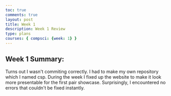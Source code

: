 ```yaml
---
toc: true
comments: true
layout: post
title: Week 1
description: Week 1 Review
type: plans
courses: { compsci: {week: 1} }
---
```


## Week 1 Summary:
Turns out I wasn't commiting correctly. I had to make my own repository which I named csp. During the week I fixed up the website to make it look more presentable for the first pair showcase. Surprisingly, I encountered no errors that couldn't be fixed instantly.